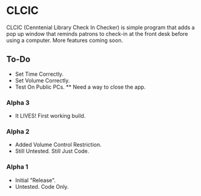 # CLCIC
CLCIC (Cenntenial Library Check In Checker) is simple program that adds a pop up window that reminds patrons to check-in at the front desk before using a computer. More features coming soon.

## To-Do
* Set Time Correctly.
* Set Volume Correctly.
* Test On Public PCs.
** Need a way to close the app.

### Alpha 3
* It LIVES! First working build.

### Alpha 2
* Added Volume Control Restriction.
* Still Untested. Still Just Code.

### Alpha 1
* Initial "Release".
* Untested. Code Only.
